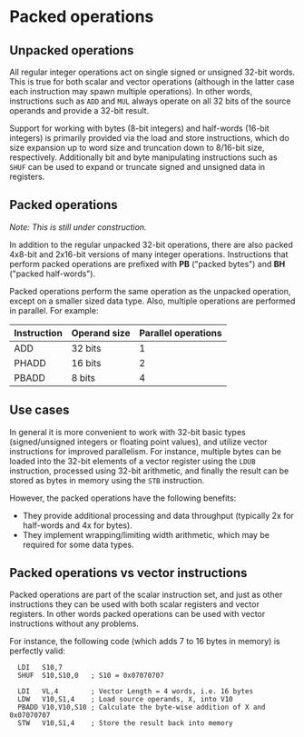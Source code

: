 # Packed operations

## Unpacked operations
All regular integer operations act on single signed or unsigned 32-bit words. This is true for both scalar and vector operations (although in the latter case each instruction may spawn multiple operations). In other words, instructions such as `ADD` and `MUL` always operate on all 32 bits of the source operands and provide a 32-bit result.

Support for working with bytes (8-bit integers) and half-words (16-bit integers) is primarily provided via the load and store instructions, which do size expansion up to word size and truncation down to 8/16-bit size, respectively. Additionally bit and byte manipulating instructions such as `SHUF` can be used to expand or truncate signed and unsigned data in registers.

## Packed operations
*Note: This is still under construction.*

In addition to the regular unpacked 32-bit operations, there are also packed 4x8-bit and 2x16-bit versions of many integer operations. Instructions that perform packed operations are prefixed with **PB** ("packed bytes") and **BH** ("packed half-words").

Packed operations perform the same operation as the unpacked operation, except on a smaller sized data type. Also, multiple operations are performed in parallel. For example:

| Instruction | Operand size | Parallel operations |
|---|---|---|
| ADD | 32 bits | 1 |
| PHADD | 16 bits | 2 |
| PBADD | 8 bits | 4 |

## Use cases
In general it is more convenient to work with 32-bit basic types (signed/unsigned integers or floating point values), and utilize vector instructions for improved parallelism. For instance, multiple bytes can be loaded into the 32-bit elements of a vector register using the `LDUB` instruction, processed using 32-bit arithmetic, and finally the result can be stored as bytes in memory using the `STB` instruction.

However, the packed operations have the following benefits:

* They provide additional processing and data throughput (typically 2x for half-words and 4x for bytes).
* They implement wrapping/limiting width arithmetic, which may be required for some data types.

## Packed operations vs vector instructions
Packed operations are part of the scalar instruction set, and just as other instructions they can be used with both scalar registers and vector registers. In other words packed operations can be used with vector instructions without any problems.

For instance, the following code (which adds 7 to 16 bytes in memory) is perfectly valid:

```
  LDI   S10,7
  SHUF  S10,S10,0   ; S10 = 0x07070707

  LDI   VL,4        ; Vector Length = 4 words, i.e. 16 bytes
  LDW   V10,S1,4    ; Load source operands, X, into V10
  PBADD V10,V10,S10 ; Calculate the byte-wise addition of X and 0x07070707
  STW   V10,S1,4    ; Store the result back into memory
```
